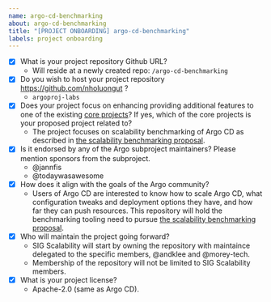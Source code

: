 ```yaml
---
name: argo-cd-benchmarking
about: argo-cd-benchmarking
title: "[PROJECT ONBOARDING] argo-cd-benchmarking"
labels: project onboarding
---
```


- [x] What is your project repository Github URL?
  - Will reside at a newly created repo: `/argo-cd-benchmarking`
- [x] Do you wish to host your project repository  https://github.com/nholuongut ?
    - `argoproj-labs`
- [x] Does your project focus on enhancing providing additional features to one of the existing [core projects](https://github.com/nholuongut/argoproj#what-is-argoproj)? If yes, which of the core projects is your proposed project related to?
  - The project focuses on scalability benchmarking of Argo CD as described in [the scalability benchmarking proposal](https://github.com/nholuongut/argo-cd/pull/12662). 
- [x] Is it endorsed by any of the Argo subproject maintainers? Please mention sponsors from the subproject.
  - @jannfis
  - @todaywasawesome
- [x] How does it align with the goals of the Argo community?
    - Users of Argo CD are interested to know how to scale Argo CD, what configuration tweaks and deployment options they have, and how far they can push resources. This repository will hold the benchmarking tooling need to pursue [the scalability benchmarking proposal](https://github.com/nholuongut/argo-cd/pull/12662).
- [x] Who will maintain the project going forward?
    - SIG Scalability will start by owning the repository with maintaince delegated to the specific members, @andklee and @morey-tech.
    - Membership of the repository will not be limited to SIG Scalability members.
- [x] What is your project license?
  - Apache-2.0 (same as Argo CD).